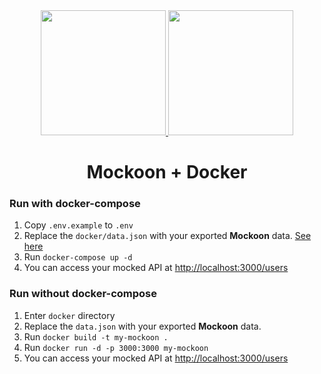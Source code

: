 <div align="center">
  <a href="https://mockoon.com" alt="mockoon logo">
    <img height="200" src="https://mockoon.com/images/logo-square.png">
  </a>
  <a href="https://docker.com" alt="docker logo">
    <img height="200" src="https://www.docker.com/sites/default/files/d8/2019-07/vertical-logo-monochromatic.png">
  </a>
  <br>
  <h1>Mockoon + Docker</h1>
</div>

### Run with docker-compose

1. Copy `.env.example` to `.env`
2. Replace the `docker/data.json` with your exported **Mockoon** data. [See here](https://mockoon.com/docs/latest/import-export-data/)
3. Run `docker-compose up -d`
4. You can access your mocked API at [http://localhost:3000/users](http://localhost:3000/users)

### Run without docker-compose

1. Enter `docker` directory
2. Replace the `data.json` with your exported **Mockoon** data.
3. Run `docker build -t my-mockoon .`
4. Run `docker run -d -p 3000:3000 my-mockoon`
5. You can access your mocked API at [http://localhost:3000/users](http://localhost:3000/users)
